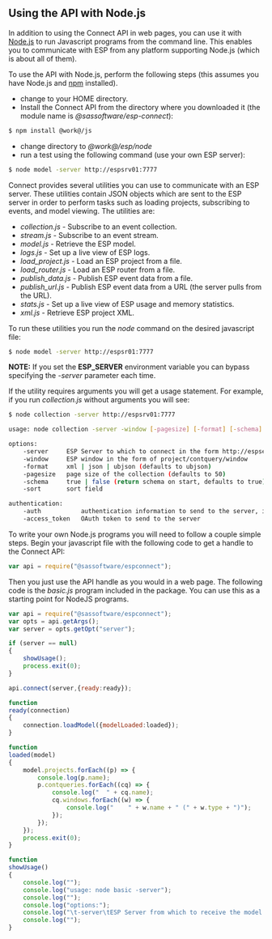 ## Using the API with Node.js
In addition to using the Connect API in web pages, you can use it 
with [Node.js](http://www.nodejs.org) to run Javascript programs from the command
line. This enables you to communicate with ESP from any platform supporting Node.js (which is about all of them). 

To use the API with Node.js, perform the following steps (this assumes you have Node.js and [npm](https://www.npmjs.com) installed).
* change to your HOME directory.
* Install the Connect API from the directory where you downloaded it (the module name is *@sassoftware/esp-connect*):

```sh
$ npm install @work@/js
```
* change directory to *@work@/esp/node*
* run a test using the following command (use your own ESP server):

```sh
$ node model -server http://espsrv01:7777
```

Connect provides several utilities you can use to communicate with an ESP server. These utilities contain JSON objects which are sent to the ESP server in order to perform tasks such
as loading projects, subscribing to events, and model viewing. The utilities are:
* *collection.js* - Subscribe to an event collection.</li>
* *stream.js* - Subscribe to an event stream.</li>
* *model.js* - Retrieve the ESP model.</li>
* *logs.js* - Set up a live view of ESP logs.</li>
* *load_project.js* - Load an ESP project from a file.</li>
* *load_router.js* - Load an ESP router from a file.</li>
* *publish_data.js* - Publish ESP event data from a file.</li>
* *publish_url.js* - Publish ESP event data from a URL (the server pulls from the URL).</li>
* *stats.js* - Set up a live view of ESP usage and memory statistics.</li>
* *xml.js* - Retrieve ESP project XML.

To run these utilities you run the *node* command on the desired javascript file:

```sh
$ node model -server http://espsr01:7777
```

**NOTE:** If you set the **ESP_SERVER** environment variable you can bypass specifying the *-server* parameter each time.

If the utility requires arguments you will get a usage statement. For example, if you run *collection.js* without arguments you will see:

```sh
$ node collection -server http://espsrv01:7777

usage: node collection -server -window [-pagesize] [-format] [-schema]

options:
	-server     ESP Server to which to connect in the form http://espserver:7777
	-window     ESP window in the form of project/contquery/window
	-format     xml | json | ubjson (defaults to ubjson)
	-pagesize   page size of the collection (defaults to 50)
	-schema     true | false (return schema on start, defaults to true)
	-sort       sort field

authentication:
	-auth		    authentication information to send to the server, i.e. Bearer <token> or Basic <credentials>
	-access_token	OAuth token to send to the server
```

To write your own Node.js programs you will need to follow a couple simple steps. Begin your javascript file with the following code to get a 
handle to the Connect API:

```javascript
var api = require("@sassoftware/espconnect");
```

Then you just use the API handle as you would in a web page. The following code is the *basic.js* program included in the package. You can 
use this as a starting point for NodeJS programs.
```javascript
var api = require("@sassoftware/espconnect");
var opts = api.getArgs();
var server = opts.getOpt("server");

if (server == null)
{
    showUsage();
    process.exit(0);
}

api.connect(server,{ready:ready});

function
ready(connection)
{
    connection.loadModel({modelLoaded:loaded});
}

function
loaded(model)
{
    model.projects.forEach((p) => {
        console.log(p.name);
        p.contqueries.forEach((cq) => {
            console.log("  " + cq.name);
            cq.windows.forEach((w) => {
                console.log("    " + w.name + " (" + w.type + ")");
            });
        });
    });
    process.exit(0);
}

function
showUsage()
{
    console.log("");
    console.log("usage: node basic -server");
    console.log("");
    console.log("options:");
    console.log("\t-server\tESP Server from which to receive the model (in the form http://espserver:7777)");
    console.log("");
}
```
